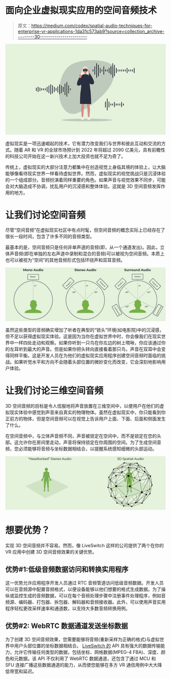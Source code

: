 # 面向企业虚拟现实应用的空间音频技术

> 原文：<https://medium.com/codex/spatial-audio-techniques-for-enterprise-vr-applications-1da31c573ab9?source=collection_archive---------30----------------------->

![](img/7ea986cdeaaecb28b6c187f5f5b53b2d.png)

虚拟现实是一项迅速崛起的技术，它有潜力改变我们与世界和彼此互动和交流的方式。随着 AR 和 VR 的全球市场预计到 2022 年将超过 2090 亿美元，具有前瞻性的科技公司开始在这一新兴技术上加大投资也就不足为奇了。

传统上，虚拟现实的大部分注意力都集中在创造视觉上身临其境的体验上，让大脑能够像看待现实世界一样看待虚拟世界。然而，虚拟现实的视觉挑战只是沉浸体验的一个组成部分。音频扮演着同样重要的角色。如果声音与视觉效果不同步，可能会对大脑造成不协调，扰乱用户的沉浸感和整体体验。这就是 3D 空间音频发挥作用的地方。

# 让我们讨论空间音频

尽管“空间音频”在虚拟现实社区中有点时髦，但空间音频的概念实际上已经存在了很长一段时间，包含了许多不同的音频类型。

最基本的是，空间音频只是任何非单声道的音频(即，从一个通道发出)。因此，立体声音频(即在单独的左右声道中录制和混合的音频)可以被视为空间音频。本质上也可以被视为“空间”的其他音频形式包括环绕声和双耳音频。

![](img/d196e4cec8aa94bb2ee54954d414df6b.png)

虽然这些类型的音频确实增加了听者在典型的“锁头”环境(如电影院)中的沉浸感，但不足以获得虚拟现实体验。这是因为当你在虚拟世界中时，你会像我们在现实世界中一样四处走动和观察。如果你听到一只鸟在你左边的树上啁啾，你应该通过你的左耳听到最大的声音。但是如果你把头转向直接看着那只鸟，声音在双耳中会变得同样平衡。这是开发人员在为他们的虚拟现实应用程序创建空间音频时面临的挑战。如果听觉水平和方向不会随着头部位置的微妙变化而改变，它会深刻地影响用户体验。

# 让我们讨论三维空间音频

3D 空间音频的目标是令人信服地将声音放置在三维空间中，以便用户在他们的虚拟现实体验中感觉到声音来自真实的物理物体。虽然在虚拟现实中，你只能看到你正前方的物体，但是空间音频可以在视觉上告诉用户上面、下面、后面和侧面发生了什么。

在空间音频中，与立体声音频不同，声音被锁定在空间中，而不是锁定在您的头部。这允许你在房间里走动，声音将保持锁定在你周围的空间。为了生成空间音频，您必须能够将音频与坐标数据相结合，以提醒系统感知细微的头部运动。

![](img/3200584045c43fea70c23314397f4bc9.png)

# 想要优势？

实现 3D 空间音频并不容易。然而，像 LiveSwitch 这样的公司提供了两个在你的 VR 应用中创建 3D 空间音频效果的关键优势。

## **优势#1:低级音频数据访问和转换实用程序**

这一优势允许应用程序开发人员通过 RTC 音频管道访问低级音频数据。开发人员可以在音频源中配置音频格式，以便设备能够以他们想要的格式生成数据。为了操纵或监控生成的音频数据，可以在每个音频处理步骤中注册事件处理程序，例如音频源、编码器、打包器、拆包器、解码器和音频接收器。此外，可以使用声音实用程序轻松更改采样速率和通道数，以支持大多数音频转换用例。

## **优势#2: WebRTC 数据通道发送坐标数据**

为了创建 3D 空间音频效果，您需要能够将音频(重新采样为正确的格式)与虚拟世界中用户头部位置的坐标数据相结合。 [LiveSwitch 的](https://www.liveswitch.io/) API 具有强大的数据传输能力，允许它传输任何类型的数据，包括坐标、网格数据(MPEG-4 FBA)、深度、颜色和元数据。该 API 不仅利用了 WebRTC 数据通道，还包含了通过 MCU 和 SFU 连接广播这些数据通道的能力，从而使您能够在多方 VR 通信用例中大大降低带宽和延迟。